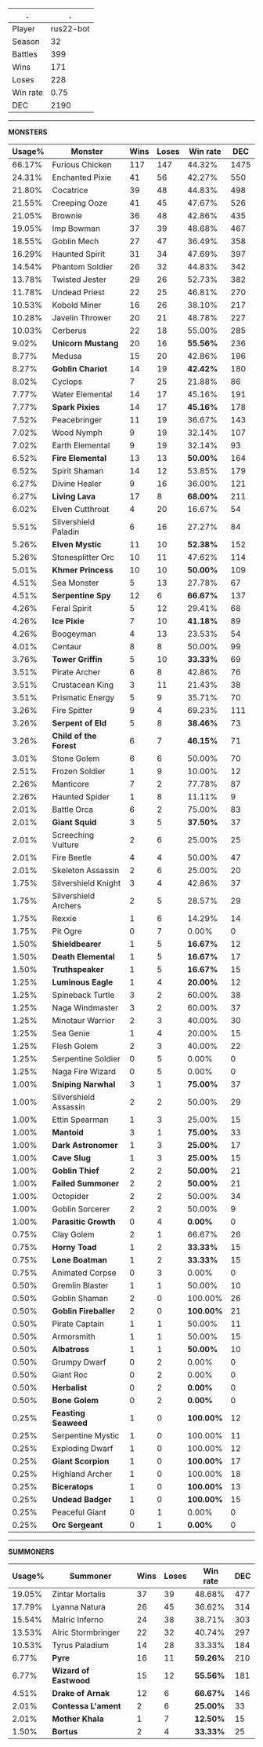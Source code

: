 .|.
|-|-
Player|rus22-bot
Season|32
Battles|399
Wins|171
Loses|228
Win rate|0.75
DEC|2190

---
**MONSTERS**

Usage%|Monster|Wins|Loses|Win rate|DEC|
-|-|-|-|-|-|
66.17%|Furious Chicken|117|147|44.32%|1475|
24.31%|Enchanted Pixie|41|56|42.27%|550|
21.80%|Cocatrice|39|48|44.83%|498|
21.55%|Creeping Ooze|41|45|47.67%|526|
21.05%|Brownie|36|48|42.86%|435|
19.05%|Imp Bowman|37|39|48.68%|467|
18.55%|Goblin Mech|27|47|36.49%|358|
16.29%|Haunted Spirit|31|34|47.69%|397|
14.54%|Phantom Soldier|26|32|44.83%|342|
13.78%|Twisted Jester|29|26|52.73%|382|
11.78%|Undead Priest|22|25|46.81%|270|
10.53%|Kobold Miner|16|26|38.10%|217|
10.28%|Javelin Thrower|20|21|48.78%|227|
10.03%|Cerberus|22|18|55.00%|285|
9.02%|**Unicorn Mustang**|20|16|**55.56%**|236|
8.77%|Medusa|15|20|42.86%|196|
8.27%|**Goblin Chariot**|14|19|**42.42%**|180|
8.02%|Cyclops|7|25|21.88%|86|
7.77%|Water Elemental|14|17|45.16%|191|
7.77%|**Spark Pixies**|14|17|**45.16%**|178|
7.52%|Peacebringer|11|19|36.67%|143|
7.02%|Wood Nymph|9|19|32.14%|107|
7.02%|Earth Elemental|9|19|32.14%|93|
6.52%|**Fire Elemental**|13|13|**50.00%**|164|
6.52%|Spirit Shaman|14|12|53.85%|179|
6.27%|Divine Healer|9|16|36.00%|121|
6.27%|**Living Lava**|17|8|**68.00%**|211|
6.02%|Elven Cutthroat|4|20|16.67%|54|
5.51%|Silvershield Paladin|6|16|27.27%|84|
5.26%|**Elven Mystic**|11|10|**52.38%**|152|
5.26%|Stonesplitter Orc|10|11|47.62%|114|
5.01%|**Khmer Princess**|10|10|**50.00%**|109|
4.51%|Sea Monster|5|13|27.78%|67|
4.51%|**Serpentine Spy**|12|6|**66.67%**|137|
4.26%|Feral Spirit|5|12|29.41%|68|
4.26%|**Ice Pixie**|7|10|**41.18%**|89|
4.26%|Boogeyman|4|13|23.53%|54|
4.01%|Centaur|8|8|50.00%|99|
3.76%|**Tower Griffin**|5|10|**33.33%**|69|
3.51%|Pirate Archer|6|8|42.86%|76|
3.51%|Crustacean King|3|11|21.43%|38|
3.51%|Prismatic Energy|5|9|35.71%|70|
3.26%|Fire Spitter|9|4|69.23%|111|
3.26%|**Serpent of Eld**|5|8|**38.46%**|73|
3.26%|**Child of the Forest**|6|7|**46.15%**|71|
3.01%|Stone Golem|6|6|50.00%|70|
2.51%|Frozen Soldier|1|9|10.00%|12|
2.26%|Manticore|7|2|77.78%|87|
2.26%|Haunted Spider|1|8|11.11%|9|
2.01%|Battle Orca|6|2|75.00%|83|
2.01%|**Giant Squid**|3|5|**37.50%**|37|
2.01%|Screeching Vulture|2|6|25.00%|25|
2.01%|Fire Beetle|4|4|50.00%|47|
2.01%|Skeleton Assassin|2|6|25.00%|20|
1.75%|Silvershield Knight|3|4|42.86%|37|
1.75%|Silvershield Archers|2|5|28.57%|29|
1.75%|Rexxie|1|6|14.29%|14|
1.75%|Pit Ogre|0|7|0.00%|0|
1.50%|**Shieldbearer**|1|5|**16.67%**|12|
1.50%|**Death Elemental**|1|5|**16.67%**|17|
1.50%|**Truthspeaker**|1|5|**16.67%**|15|
1.25%|**Luminous Eagle**|1|4|**20.00%**|12|
1.25%|Spineback Turtle|3|2|60.00%|38|
1.25%|Naga Windmaster|3|2|60.00%|37|
1.25%|Minotaur Warrior|2|3|40.00%|30|
1.25%|Sea Genie|1|4|20.00%|15|
1.25%|Flesh Golem|2|3|40.00%|22|
1.25%|Serpentine Soldier|0|5|0.00%|0|
1.25%|Naga Fire Wizard|0|5|0.00%|0|
1.00%|**Sniping Narwhal**|3|1|**75.00%**|37|
1.00%|Silvershield Assassin|2|2|50.00%|29|
1.00%|Ettin Spearman|1|3|25.00%|15|
1.00%|**Mantoid**|3|1|**75.00%**|33|
1.00%|**Dark Astronomer**|1|3|**25.00%**|17|
1.00%|**Cave Slug**|1|3|**25.00%**|15|
1.00%|**Goblin Thief**|2|2|**50.00%**|21|
1.00%|**Failed Summoner**|2|2|**50.00%**|21|
1.00%|Octopider|2|2|50.00%|34|
1.00%|Goblin Sorcerer|2|2|50.00%|9|
1.00%|**Parasitic Growth**|0|4|**0.00%**|0|
0.75%|Clay Golem|2|1|66.67%|26|
0.75%|**Horny Toad**|1|2|**33.33%**|15|
0.75%|**Lone Boatman**|1|2|**33.33%**|15|
0.75%|Animated Corpse|0|3|0.00%|0|
0.50%|Gremlin Blaster|1|1|50.00%|10|
0.50%|Goblin Shaman|2|0|100.00%|26|
0.50%|**Goblin Fireballer**|2|0|**100.00%**|21|
0.50%|Pirate Captain|1|1|50.00%|11|
0.50%|Armorsmith|1|1|50.00%|15|
0.50%|**Albatross**|1|1|**50.00%**|10|
0.50%|Grumpy Dwarf|0|2|0.00%|0|
0.50%|Giant Roc|0|2|0.00%|0|
0.50%|**Herbalist**|0|2|**0.00%**|0|
0.50%|**Bone Golem**|0|2|**0.00%**|0|
0.25%|**Feasting Seaweed**|1|0|**100.00%**|12|
0.25%|Serpentine Mystic|1|0|100.00%|11|
0.25%|Exploding Dwarf|1|0|100.00%|12|
0.25%|**Giant Scorpion**|1|0|**100.00%**|17|
0.25%|Highland Archer|1|0|100.00%|18|
0.25%|**Biceratops**|1|0|**100.00%**|13|
0.25%|**Undead Badger**|1|0|**100.00%**|15|
0.25%|Peaceful Giant|0|1|0.00%|0|
0.25%|**Orc Sergeant**|0|1|**0.00%**|0|

---
**SUMMONERS**

Usage%|Summoner|Wins|Loses|Win rate|DEC|
-|-|-|-|-|-|
19.05%|Zintar Mortalis|37|39|48.68%|477|
17.79%|Lyanna Natura|26|45|36.62%|314|
15.54%|Malric Inferno|24|38|38.71%|303|
13.53%|Alric Stormbringer|22|32|40.74%|297|
10.53%|Tyrus Paladium|14|28|33.33%|184|
6.77%|**Pyre**|16|11|**59.26%**|210|
6.77%|**Wizard of Eastwood**|15|12|**55.56%**|181|
4.51%|**Drake of Arnak**|12|6|**66.67%**|146|
2.01%|**Contessa L'ament**|2|6|**25.00%**|33|
2.01%|**Mother Khala**|1|7|**12.50%**|15|
1.50%|**Bortus**|2|4|**33.33%**|25|
